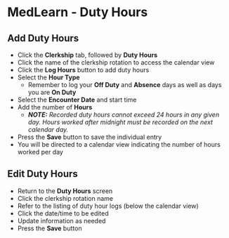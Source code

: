 # MedLearn - Duty Hours

## Add Duty Hours

* Click the **Clerkship** tab, followed by **Duty Hours**
* Click the name of the clerkship rotation to access the calendar view
* Click the **Log Hours** button to add duty hours
* Select the **Hour Type**
    * Remember to log your **Off Duty** and **Absence** days as well as days you are **On Duty**
* Select the **Encounter Date** and start time
* Add the number of **Hours**
    * _**NOTE:** Recorded duty hours cannot exceed 24 hours in any given day. Hours worked after midnight must be recorded on the next calendar day._
* Press the **Save** button to save the individual entry
* You will be directed to a calendar view indicating the number of hours worked per day

## Edit Duty Hours

* Return to the **Duty Hours** screen
* Click the clerkship rotation name
* Refer to the listing of duty hour logs (below the calendar view)
* Click the date/time to be edited
* Update information as needed
* Press the **Save** button
